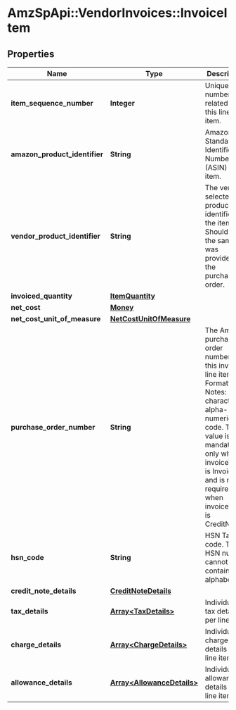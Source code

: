 # AmzSpApi::VendorInvoices::InvoiceItem

## Properties
Name | Type | Description | Notes
------------ | ------------- | ------------- | -------------
**item_sequence_number** | **Integer** | Unique number related to this line item. | 
**amazon_product_identifier** | **String** | Amazon Standard Identification Number (ASIN) of an item. | [optional] 
**vendor_product_identifier** | **String** | The vendor selected product identifier of the item. Should be the same as was provided in the purchase order. | [optional] 
**invoiced_quantity** | [**ItemQuantity**](ItemQuantity.md) |  | 
**net_cost** | [**Money**](Money.md) |  | 
**net_cost_unit_of_measure** | [**NetCostUnitOfMeasure**](NetCostUnitOfMeasure.md) |  | [optional] 
**purchase_order_number** | **String** | The Amazon purchase order number for this invoiced line item. Formatting Notes: 8-character alpha-numeric code. This value is mandatory only when invoiceType is Invoice, and is not required when invoiceType is CreditNote. | [optional] 
**hsn_code** | **String** | HSN Tax code. The HSN number cannot contain alphabets. | [optional] 
**credit_note_details** | [**CreditNoteDetails**](CreditNoteDetails.md) |  | [optional] 
**tax_details** | [**Array&lt;TaxDetails&gt;**](TaxDetails.md) | Individual tax details per line item. | [optional] 
**charge_details** | [**Array&lt;ChargeDetails&gt;**](ChargeDetails.md) | Individual charge details per line item. | [optional] 
**allowance_details** | [**Array&lt;AllowanceDetails&gt;**](AllowanceDetails.md) | Individual allowance details per line item. | [optional] 

